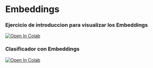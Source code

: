 # Embeddings

### Ejercicio de introduccion para visualizar los Embeddings

[![Open In Colab](https://colab.research.google.com/assets/colab-badge.svg)](https://colab.research.google.com/github/Jonarod/Bootcamp-Inteligencia-Artificial-Women-Who-Code-Medellin/blob/master/semana%205/Embeddings/Ejercicio_sentimientos_comentarios.ipynb)


### Clasificador con Embeddings


[![Open In Colab](https://colab.research.google.com/assets/colab-badge.svg)](https://colab.research.google.com/github/Jonarod/Bootcamp-Inteligencia-Artificial-Women-Who-Code-Medellin/blob/master/semana%205/Embeddings/Classificacion_Sarcasmo.ipynb)
